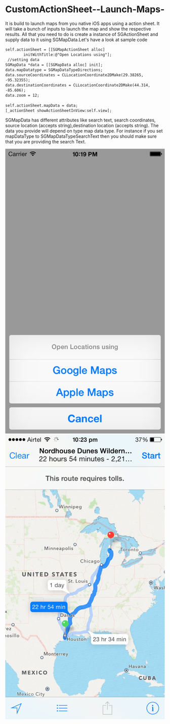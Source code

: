 CustomActionSheet--Launch-Maps-
===============================

It is build to launch maps from you native iOS apps using a action sheet. It will take a bunch of inputs to launch the map and show the respective results. All that you need to do is create a instance of SGActionSheet and supply data to it using SGMapData.Let's have a look at sample code

    self.actionSheet = [[SGMapActionSheet alloc] 
			initWithTitle:@"Open Locations using"];
     //setting data   
    SGMapData *data = [[SGMapData alloc] init];
    data.mapDatatype = SGMapDataTypeDirections;  
    data.sourceCoordinates = CLLocationCoordinate2DMake(29.38265, -95.32355);
    data.destinationCoordinates = CLLocationCoordinate2DMake(44.314, -85.606);
    data.zoom = 12;
   
    self.actionSheet.mapData = data;    
    [_actionSheet showActionSheetInView:self.view];

SGMapData has different attributes like search text, search coordinates, source location (accepts string),destination location (accepts string). The data you provide will depend on type map data type. For instance if you set mapDataType to SGMapDataTypeSearchText then you should make sure that you are providing the search Text.

![alt tag](Screenshots/actionSheet.png)
![alt tag](Screenshots/AppleMap1.png)  
